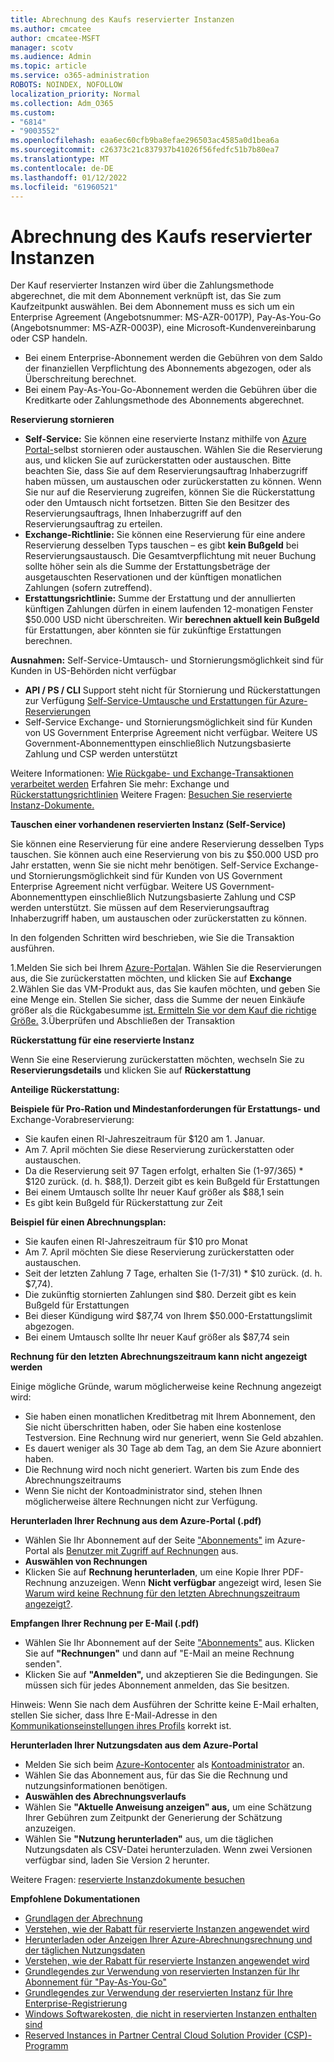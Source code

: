 ```yaml
---
title: Abrechnung des Kaufs reservierter Instanzen
ms.author: cmcatee
author: cmcatee-MSFT
manager: scotv
ms.audience: Admin
ms.topic: article
ms.service: o365-administration
ROBOTS: NOINDEX, NOFOLLOW
localization_priority: Normal
ms.collection: Adm_O365
ms.custom:
- "6814"
- "9003552"
ms.openlocfilehash: eaa6ec60cfb9ba8efae296503ac4585a0d1bea6a
ms.sourcegitcommit: c26373c21c837937b41026f56fedfc51b7b80ea7
ms.translationtype: MT
ms.contentlocale: de-DE
ms.lasthandoff: 01/12/2022
ms.locfileid: "61960521"
---
```

# <a name="billing-for-reserved-instance-purchase"></a>Abrechnung des Kaufs reservierter Instanzen

Der Kauf reservierter Instanzen wird über die Zahlungsmethode abgerechnet, die mit dem Abonnement verknüpft ist, das Sie zum Kaufzeitpunkt auswählen. Bei dem Abonnement muss es sich um ein Enterprise Agreement (Angebotsnummer: MS-AZR-0017P), Pay-As-You-Go (Angebotsnummer: MS-AZR-0003P), eine Microsoft-Kundenvereinbarung oder CSP handeln.

- Bei einem Enterprise-Abonnement werden die Gebühren von dem Saldo der finanziellen Verpflichtung des Abonnements abgezogen, oder als Überschreitung berechnet.
- Bei einem Pay-As-You-Go-Abonnement werden die Gebühren über die Kreditkarte oder Zahlungsmethode des Abonnements abgerechnet.

**Reservierung stornieren**

- **Self-Service:** Sie können eine reservierte Instanz mithilfe von [Azure Portal-](https://portal.azure.com/#blade/Microsoft_Azure_Reservations/ReservationsBrowseBlade)selbst stornieren oder austauschen. Wählen Sie die Reservierung aus, und klicken Sie auf zurückerstatten oder austauschen. Bitte beachten Sie, dass Sie auf dem Reservierungsauftrag Inhaberzugriff haben müssen, um austauschen oder zurückerstatten zu können. Wenn Sie nur auf die Reservierung zugreifen, können Sie die Rückerstattung oder den Umtausch nicht fortsetzen. Bitten Sie den Besitzer des Reservierungsauftrags, Ihnen Inhaberzugriff auf den Reservierungsauftrag zu erteilen.
- **Exchange-Richtlinie:** Sie können eine Reservierung für eine andere Reservierung desselben Typs tauschen – es gibt **kein Bußgeld** bei Reservierungsaustausch. Die Gesamtverpflichtung mit neuer Buchung sollte höher sein als die Summe der Erstattungsbeträge der ausgetauschten Reservationen und der künftigen monatlichen Zahlungen (sofern zutreffend).
- **Erstattungsrichtlinie:** Summe der Erstattung und der annullierten künftigen Zahlungen dürfen in einem laufenden 12-monatigen Fenster $50.000 USD nicht überschreiten. Wir **berechnen aktuell kein Bußgeld** für Erstattungen, aber könnten sie für zukünftige Erstattungen berechnen.

**Ausnahmen:** Self-Service-Umtausch- und Stornierungsmöglichkeit sind für Kunden in US-Behörden nicht verfügbar

- **API / PS / CLI** Support steht nicht für Stornierung und Rückerstattungen zur Verfügung [Self-Service-Umtausche und Erstattungen für Azure-Reservierungen](https://docs.microsoft.com/azure/cost-management-billing/reservations/exchange-and-refund-azure-reservations?WT.mc_id=Portal-Microsoft_Azure_Support)
- Self-Service Exchange- und Stornierungsmöglichkeit sind für Kunden von US Government Enterprise Agreement nicht verfügbar. Weitere US Government-Abonnementtypen einschließlich Nutzungsbasierte Zahlung und CSP werden unterstützt

Weitere Informationen: [Wie Rückgabe- und Exchange-Transaktionen verarbeitet werden](https://docs.microsoft.com/azure/billing/billing-azure-reservations-self-service-exchange-and-refund?WT.mc_id=Portal-Microsoft_Azure_Support#how-return-and-exchange-transactions-are-processed) Erfahren Sie mehr: Exchange und [Rückerstattungsrichtlinien](https://docs.microsoft.com/azure/billing/billing-azure-reservations-self-service-exchange-and-refund?WT.mc_id=Portal-Microsoft_Azure_Support#exchange-policies) Weitere Fragen: [Besuchen Sie reservierte Instanz-Dokumente.](https://docs.microsoft.com/azure/billing/billing-save-compute-costs-reservations?WT.mc_id=Portal-Microsoft_Azure_Support)

**Tauschen einer vorhandenen reservierten Instanz (Self-Service)**

Sie können eine Reservierung für eine andere Reservierung desselben Typs tauschen. Sie können auch eine Reservierung von bis zu $50.000 USD pro Jahr erstatten, wenn Sie sie nicht mehr benötigen. Self-Service Exchange- und Stornierungsmöglichkeit sind für Kunden von US Government Enterprise Agreement nicht verfügbar. Weitere US Government-Abonnementtypen einschließlich Nutzungsbasierte Zahlung und CSP werden unterstützt. Sie müssen auf dem Reservierungsauftrag Inhaberzugriff haben, um austauschen oder zurückerstatten zu können.

In den folgenden Schritten wird beschrieben, wie Sie die Transaktion ausführen.

1.Melden Sie sich bei Ihrem [Azure-Portal](https://portal.azure.com/#blade/Microsoft_Azure_Reservations/ReservationsBrowseBlade)an. Wählen Sie die Reservierungen aus, die Sie zurückerstatten möchten, und klicken Sie auf **Exchange** 2.Wählen Sie das VM-Produkt aus, das Sie kaufen möchten, und geben Sie eine Menge ein. Stellen Sie sicher, dass die Summe der neuen Einkäufe größer als die Rückgabesumme [ist. Ermitteln Sie vor dem Kauf die richtige Größe.](https://docs.microsoft.com/azure/virtual-machines/windows/prepay-reserved-vm-instances?WT.mc_id=Portal-Microsoft_Azure_Support#determine-the-right-vm-size-before-you-buy)
3.Überprüfen und Abschließen der Transaktion

**Rückerstattung für eine reservierte Instanz**

Wenn Sie eine Reservierung zurückerstatten möchten, wechseln Sie zu **Reservierungsdetails** und klicken Sie auf **Rückerstattung**

**Anteilige Rückerstattung:**

**Beispiele für Pro-Ration und Mindestanforderungen für Erstattungs- und** Exchange-Vorabreservierung:

- Sie kaufen einen RI-Jahreszeitraum für $120 am 1. Januar.
- Am 7. April möchten Sie diese Reservierung zurückerstatten oder austauschen.
- Da die Reservierung seit 97 Tagen erfolgt, erhalten Sie (1-97/365) * $120 zurück. (d. h. $88,1). Derzeit gibt es kein Bußgeld für Erstattungen
- Bei einem Umtausch sollte Ihr neuer Kauf größer als $88,1 sein
- Es gibt kein Bußgeld für Rückerstattung zur Zeit

**Beispiel für einen Abrechnungsplan:**

- Sie kaufen einen RI-Jahreszeitraum für $10 pro Monat
- Am 7. April möchten Sie diese Reservierung zurückerstatten oder austauschen.
- Seit der letzten Zahlung 7 Tage, erhalten Sie (1-7/31) * $10 zurück. (d. h. $7,74).
- Die zukünftig stornierten Zahlungen sind $80. Derzeit gibt es kein Bußgeld für Erstattungen
- Bei dieser Kündigung wird $87,74 von Ihrem $50.000-Erstattungslimit abgezogen.
- Bei einem Umtausch sollte Ihr neuer Kauf größer als $87,74 sein

**Rechnung für den letzten Abrechnungszeitraum kann nicht angezeigt werden**

Einige mögliche Gründe, warum möglicherweise keine Rechnung angezeigt wird:

- Sie haben einen monatlichen Kreditbetrag mit Ihrem Abonnement, den Sie nicht überschritten haben, oder Sie haben eine kostenlose Testversion. Eine Rechnung wird nur generiert, wenn Sie Geld abzahlen.
- Es dauert weniger als 30 Tage ab dem Tag, an dem Sie Azure abonniert haben.
- Die Rechnung wird noch nicht generiert. Warten bis zum Ende des Abrechnungszeitraums
- Wenn Sie nicht der Kontoadministrator sind, stehen Ihnen möglicherweise ältere Rechnungen nicht zur Verfügung.

**Herunterladen Ihrer Rechnung aus dem Azure-Portal (.pdf)**

- Wählen Sie Ihr Abonnement auf der Seite ["Abonnements"](https://portal.azure.com/#blade/Microsoft_Azure_Billing/SubscriptionsBlade) im Azure-Portal als [Benutzer mit Zugriff auf Rechnungen](https://docs.microsoft.com/azure/billing/billing-manage-access?WT.mc_id=Portal-Microsoft_Azure_Support) aus.
- **Auswählen von Rechnungen**
- Klicken Sie auf **Rechnung herunterladen**, um eine Kopie Ihrer PDF-Rechnung anzuzeigen. Wenn **Nicht verfügbar** angezeigt wird, lesen Sie [Warum wird keine Rechnung für den letzten Abrechnungszeitraum angezeigt?](https://docs.microsoft.com/azure/billing/billing-download-azure-invoice-daily-usage-date?WT.mc_id=Portal-Microsoft_Azure_Support#noinvoice).

**Empfangen Ihrer Rechnung per E-Mail (.pdf)**

- Wählen Sie Ihr Abonnement auf der Seite ["Abonnements"](https://portal.azure.com/#blade/Microsoft_Azure_Billing/SubscriptionsBlade) aus. Klicken Sie auf **"Rechnungen"** und dann auf "E-Mail an meine Rechnung senden".
- Klicken Sie auf **"Anmelden",** und akzeptieren Sie die Bedingungen. Sie müssen sich für jedes Abonnement anmelden, das Sie besitzen.

Hinweis: Wenn Sie nach dem Ausführen der Schritte keine E-Mail erhalten, stellen Sie sicher, dass Ihre E-Mail-Adresse in den [Kommunikationseinstellungen ihres Profils](https://account.windowsazure.com/profile) korrekt ist.

**Herunterladen Ihrer Nutzungsdaten aus dem Azure-Portal**

- Melden Sie sich beim [Azure-Kontocenter](https://account.windowsazure.com/Subscriptions) als [Kontoadministrator](https://docs.microsoft.com/azure/billing/billing-subscription-transfer?WT.mc_id=Portal-Microsoft_Azure_Support#whoisaa) an.
- Wählen Sie das Abonnement aus, für das Sie die Rechnung und nutzungsinformationen benötigen.
- **Auswählen des Abrechnungsverlaufs**
- Wählen Sie **"Aktuelle Anweisung anzeigen" aus,** um eine Schätzung Ihrer Gebühren zum Zeitpunkt der Generierung der Schätzung anzuzeigen.
- Wählen Sie **"Nutzung herunterladen"** aus, um die täglichen Nutzungsdaten als CSV-Datei herunterzuladen. Wenn zwei Versionen verfügbar sind, laden Sie Version 2 herunter.

Weitere Fragen: [reservierte Instanzdokumente besuchen](https://docs.microsoft.com/azure/billing/billing-save-compute-costs-reservations?WT.mc_id=Portal-Microsoft_Azure_Support)

**Empfohlene Dokumentationen**

- [Grundlagen der Abrechnung](https://docs.microsoft.com/partner-center/billing-basics/?WT.mc_id=Portal-Microsoft_Azure_Support)
- [Verstehen, wie der Rabatt für reservierte Instanzen angewendet wird](https://docs.microsoft.com/azure/billing/billing-understand-vm-reservation-charges/?WT.mc_id=Portal-Microsoft_Azure_Support)
- [Herunterladen oder Anzeigen Ihrer Azure-Abrechnungsrechnung und der täglichen Nutzungsdaten](https://docs.microsoft.com/azure/billing/billing-download-azure-invoice-daily-usage-date?WT.mc_id=Portal-Microsoft_Azure_Support)
- [Verstehen, wie der Rabatt für reservierte Instanzen angewendet wird](https://docs.microsoft.com/azure/billing/billing-understand-vm-reservation-charges/?WT.mc_id=Portal-Microsoft_Azure_Support)
- [Grundlegendes zur Verwendung von reservierten Instanzen für Ihr Abonnement für "Pay-As-You-Go"](https://docs.microsoft.com/azure/billing/billing-understand-reserved-instance-usage/?WT.mc_id=Portal-Microsoft_Azure_Support)
- [Grundlegendes zur Verwendung der reservierten Instanz für Ihre Enterprise-Registrierung](https://docs.microsoft.com/azure/billing/billing-understand-reserved-instance-usage-ea/?WT.mc_id=Portal-Microsoft_Azure_Support)
- [Windows Softwarekosten, die nicht in reservierten Instanzen enthalten sind](https://docs.microsoft.com/azure/billing/billing-reserved-instance-windows-software-costs/?WT.mc_id=Portal-Microsoft_Azure_Support)
- [Reserved Instances in Partner Central Cloud Solution Provider (CSP)-Programm](https://docs.microsoft.com/partner-center/azure-reservations/?WT.mc_id=Portal-Microsoft_Azure_Support)